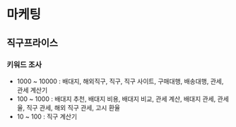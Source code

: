 # 마케팅

## 직구프라이스
### 키워드 조사

- 1000 ~ 10000 : 배대지, 해외직구, 직구, 직구 사이트, 구매대행, 배송대행, 관세, 관세 계산기
- 100 ~ 1000 : 배대지 추천, 배대지 비용, 배대지 비교, 관세 계산, 배대지 관세, 관세율, 직구 관세, 해외 직구 관세, 고시 환율
- 10 ~ 100 : 직구 계산기